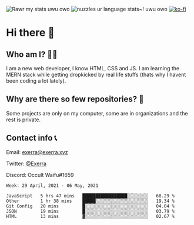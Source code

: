 ![Rawr my stats uwu owo](https://github-readme-stats.vercel.app/api?username=Exerra&show_icons=true&theme=buefy)
![nuzzles ur language stats~! uwu owo](https://github-readme-stats.vercel.app/api/top-langs/?username=Exerra&layout=compact)
[![ko-fi](https://www.ko-fi.com/img/githubbutton_sm.svg)](https://ko-fi.com/X8X130H96)
# Hi there 👋
## Who am I? 🙋‍♀️
I am a new web developer, I know HTML, CSS and JS. I am learning the MERN stack while getting dropkicked by real life stuffs (thats why I havent been coding a lot lately).
## Why are there so few repositories? 🤔
Some projects are only on my computer, some are in organizations and the rest is private.
## Contact info 📞
Email: [exerra@exerra.xyz](mailto:exerra@exerra.xyz)

Twitter: [@Exerra](https://twitter.com/exerra)

Discord: Occult Waifu#1659

<!--START_SECTION:waka-->
```text
Week: 29 April, 2021 - 06 May, 2021

JavaScript   5 hrs 47 mins   █████████████████░░░░░░░░   68.29 % 
Other        1 hr 38 mins    █████░░░░░░░░░░░░░░░░░░░░   19.34 % 
Git Config   20 mins         █░░░░░░░░░░░░░░░░░░░░░░░░   04.04 % 
JSON         19 mins         █░░░░░░░░░░░░░░░░░░░░░░░░   03.79 % 
HTML         13 mins         ▓░░░░░░░░░░░░░░░░░░░░░░░░   02.67 % 
```
<!--END_SECTION:waka-->

